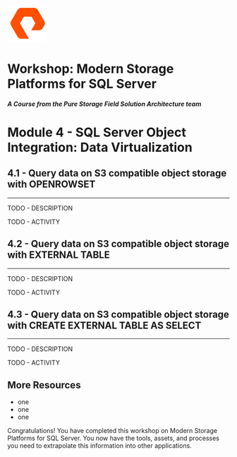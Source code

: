 ![](graphics/purestorage.png)

# Workshop: Modern Storage Platforms for SQL Server

#### <i>A Course from the Pure Storage Field Solution Architecture team</i>

# Module 4 - SQL Server Object Integration: Data Virtualization

## 4.1 - Query data on S3 compatible object storage with OPENROWSET
---
TODO - DESCRIPTION

TODO - ACTIVITY

## 4.2 - Query data on S3 compatible object storage with EXTERNAL TABLE
---
TODO - DESCRIPTION

TODO - ACTIVITY

## 4.3 - Query data on S3 compatible object storage with CREATE EXTERNAL TABLE AS SELECT
---
TODO - DESCRIPTION

TODO - ACTIVITY


## More Resources
- one
- one
- one


Congratulations! You have completed this workshop on Modern Storage Platforms for SQL Server. You now have the tools, assets, and processes you need to extrapolate this information into other applications.



